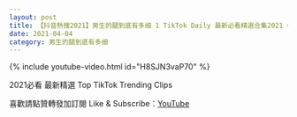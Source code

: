 ```yaml
---
layout: post
title: 【抖音熱搜2021】男生的腿到底有多细 1 TikTok Daily 最新必看精選合集2021 04 04
date: 2021-04-04
category: 男生的腿到底有多细
---
```


{% include youtube-video.html id="H8SJN3vaP70" %}

2021必看 最新精選 Top TikTok Trending Clips

喜歡請點贊轉發加訂閱 Like & Subscribe：[YouTube](https://www.youtube.com/channel/UCAoR7VcanIPd04uEq_GIylA/videos)


